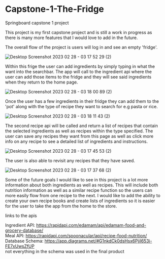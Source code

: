 # Capstone-1-The-Fridge
Springboard capstone 1 project

This project is my first capstone project and is still a work in progress as there is many more features that I would love to add in the future. 

The overall flow of the project is users will log in and see an empty 'fridge'.

![Desktop Screenshot 2023 02 28 - 03 17 52 29 (2)](https://user-images.githubusercontent.com/74837529/221808695-a313e630-6e92-4373-a03b-a3631245bdb9.png)

Within this frige the user can add ingredients by simply typing in what the want into the searchbar. The app will call to the ingredient api where the user can add those items to the fridge and they will see said ingredients when they return to the home page.

![Desktop Screenshot 2023 02 28 - 03 18 00 89 (2)](https://user-images.githubusercontent.com/74837529/221808781-8a401930-84a2-4dbd-a4d0-50dcdebb40bb.png)

Once the user has a few ingredients in their fridge they can add them to the 'pot' along with the type of recipe they want to search for e.g pasta or rice.

![Desktop Screenshot 2023 02 28 - 03 18 11 43 (2)](https://user-images.githubusercontent.com/74837529/221808887-1e633e59-31df-4d7a-ae3e-5582617a147d.png)

The second recipe api will be called and return a list of recipes that contain the selected ingredients as well as recipes within the type specified. The user can save any recipes they want from this page as well as click more info on any recipe to see a detailed list of ingredients and instructions.

![Desktop Screenshot 2023 02 28 - 03 17 45 53 (2)](https://user-images.githubusercontent.com/74837529/221808595-374476cd-fbdb-4b16-94e8-54b80c1f1739.png)

The user is also able to revisit any recipes that they have saved.

![Desktop Screenshot 2023 02 28 - 03 17 37 68 (2)](https://user-images.githubusercontent.com/74837529/221808469-59decc01-bfa6-48d4-bc96-fccf13526cef.png)


Some of the future goals I would like to see in this project is a lot more information about both ingredients as well as recipes. This will include both nutrition information as well as a similar recipe function so the users can more easily flow from one recipe to the next. I would like to add the ability to create your own recipe books and create lists of ingredients so it is easier for the user to take the app from the home to the store.

links to the apis

Ingredient API: https://rapidapi.com/edamam/api/edamam-food-and-grocery-database/ <br />
Meal API: https://rapidapi.com/spoonacular/api/recipe-food-nutrition/ <br />
Database Schema: https://app.diagrams.net/#G1nkdCk0dsHsx6PjiI653i-FE7xUwsZfUP <br />
not everything in the schema was used in the final product
